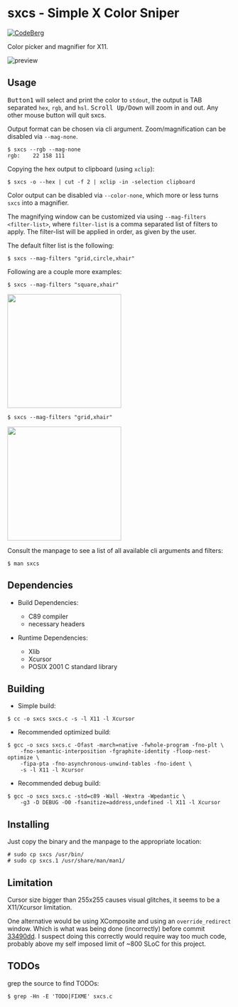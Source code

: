 # sxcs - Simple X Color Sniper

[![CodeBerg](https://img.shields.io/badge/Hosted_at-Codeberg-%232185D0?style=flat-square&logo=CodeBerg)](https://codeberg.org/NRK/sxcs)

Color picker and magnifier for X11.

![preview](https://images2.imgbox.com/4c/d0/LC6pYmrB_o.gif)

## Usage

<kbd>Button1</kbd> will select and print the color to `stdout`, the output is
TAB separated `hex`, `rgb`, and `hsl`.
<kbd>Scroll Up/Down</kbd> will zoom in and out.
Any other mouse button will quit sxcs.

Output format can be chosen via cli argument.
Zoom/magnification can be disabled via `--mag-none`.

```console
$ sxcs --rgb --mag-none
rgb:	22 158 111
```

Copying the hex output to clipboard (using `xclip`):

```console
$ sxcs -o --hex | cut -f 2 | xclip -in -selection clipboard
```

Color output can be disabled via `--color-none`, which more or less turns
`sxcs` into a magnifier.

The magnifying window can be customized via using `--mag-filters <filter-list>`,
where `filter-list` is a comma separated list of filters to apply. The
filter-list will be applied in order, as given by the user.

The default filter list is the following:

```console
$ sxcs --mag-filters "grid,circle,xhair"
```

Following are a couple more examples:

```console
$ sxcs --mag-filters "square,xhair"
```

<img width="256" height="256" src="https://images2.imgbox.com/a4/ff/yUOGtRnn_o.png"/>

```console
$ sxcs --mag-filters "grid,xhair"
```

<img width="256" height="256" src="https://images2.imgbox.com/73/f6/ScP4MQT2_o.png"/>

Consult the manpage to see a list of all available cli arguments and filters:

```console
$ man sxcs
```

## Dependencies

- Build Dependencies:
  * C89 compiler
  * necessary headers

- Runtime Dependencies:
  * Xlib
  * Xcursor
  * POSIX 2001 C standard library

## Building

* Simple build:

```console
$ cc -o sxcs sxcs.c -s -l X11 -l Xcursor
```

* Recommended optimized build:

```console
$ gcc -o sxcs sxcs.c -Ofast -march=native -fwhole-program -fno-plt \
    -fno-semantic-interposition -fgraphite-identity -floop-nest-optimize \
    -fipa-pta -fno-asynchronous-unwind-tables -fno-ident \
    -s -l X11 -l Xcursor
```

* Recommended debug build:

```console
$ gcc -o sxcs sxcs.c -std=c89 -Wall -Wextra -Wpedantic \
    -g3 -D DEBUG -O0 -fsanitize=address,undefined -l X11 -l Xcursor
```

## Installing

Just copy the binary and the manpage to the appropriate location:

```console
# sudo cp sxcs /usr/bin/
# sudo cp sxcs.1 /usr/share/man/man1/
```

## Limitation

Cursor size bigger than 255x255 causes visual glitches, it seems to be a
X11/Xcursor limitation.

One alternative would be using XComposite and using an `override_redirect`
window. Which is what was being done (incorrectly) before commit
[33490dd](https://codeberg.org/NRK/sxcs/commit/33490ddf9164655bf6decafa6f85082e413fa333).
I suspect doing this correctly would require way too much code, probably above
my self imposed limit of ~800 SLoC for this project.

## TODOs

grep the source to find TODOs:

```console
$ grep -Hn -E 'TODO|FIXME' sxcs.c
```
